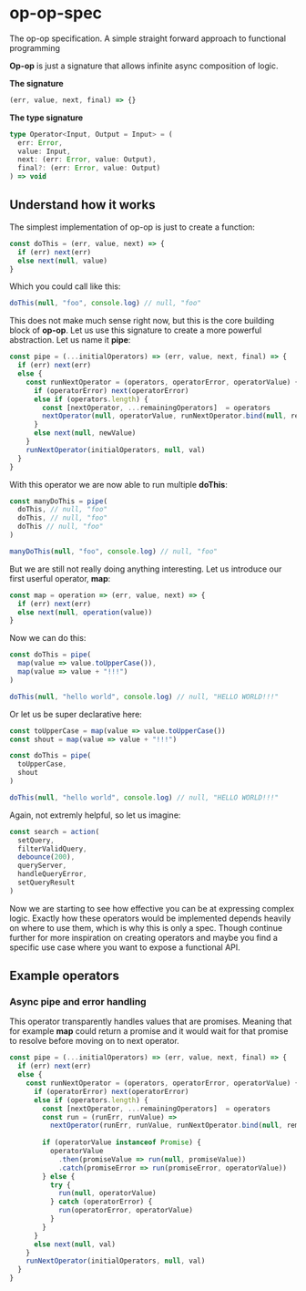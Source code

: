 # op-op-spec
The op-op specification. A simple straight forward approach to functional programming

**Op-op** is just a signature that allows infinite async composition of logic.

**The signature**
```js
(err, value, next, final) => {}
```

**The type signature**
```ts
type Operator<Input, Output = Input> = (
  err: Error,
  value: Input,
  next: (err: Error, value: Output),
  final?: (err: Error, value: Output)
) => void
```

## Understand how it works

The simplest implementation of op-op is just to create a function:

```js
const doThis = (err, value, next) => {
  if (err) next(err)
  else next(null, value)
}
```

Which you could call like this:

```js
doThis(null, "foo", console.log) // null, "foo"
```

This does not make much sense right now, but this is the core building block of **op-op**. Let us use this signature to create a more powerful abstraction. Let us name it **pipe**:

```js
const pipe = (...initialOperators) => (err, value, next, final) => {
  if (err) next(err)
  else {
    const runNextOperator = (operators, operatorError, operatorValue) {
      if (operatorError) next(operatorError)
      else if (operators.length) {
        const [nextOperator, ...remainingOperators]  = operators
        nextOperator(null, operatorValue, runNextOperator.bind(null, remainingOperators), final || next) 
      }
      else next(null, newValue)
    }
    runNextOperator(initialOperators, null, val)
  }
}
```

With this operator we are now able to run multiple **doThis**:

```js
const manyDoThis = pipe(
  doThis, // null, "foo"
  doThis, // null, "foo"
  doThis // null, "foo"
)

manyDoThis(null, "foo", console.log) // null, "foo"
```

But we are still not really doing anything interesting. Let us introduce our first userful operator, **map**:

```js
const map = operation => (err, value, next) => {
  if (err) next(err)
  else next(null, operation(value))
}
```

Now we can do this:

```js
const doThis = pipe(
  map(value => value.toUpperCase()),
  map(value => value + "!!!")
)

doThis(null, "hello world", console.log) // null, "HELLO WORLD!!!"
```

Or let us be super declarative here:

```js
const toUpperCase = map(value => value.toUpperCase())
const shout = map(value => value + "!!!")

const doThis = pipe(
  toUpperCase,
  shout
)

doThis(null, "hello world", console.log) // null, "HELLO WORLD!!!"
```

Again, not extremly helpful, so let us imagine:

```js
const search = action(
  setQuery,
  filterValidQuery,
  debounce(200),
  queryServer,
  handleQueryError,
  setQueryResult
)
```

Now we are starting to see how effective you can be at expressing complex logic. Exactly how these operators would be implemented depends heavily on where to use them, which is why this is only a spec. Though continue further for more inspiration on creating operators and maybe you find a specific use case where you want to expose a functional API.

## Example operators

### Async pipe and error handling

This operator transparently handles values that are promises. Meaning that for example **map** could return a promise and it would wait for that promise to resolve before moving on to next operator.

```js
const pipe = (...initialOperators) => (err, value, next, final) => {
  if (err) next(err)
  else {
    const runNextOperator = (operators, operatorError, operatorValue) {
      if (operatorError) next(operatorError)
      else if (operators.length) {
        const [nextOperator, ...remainingOperators]  = operators
        const run = (runErr, runValue) =>
          nextOperator(runErr, runValue, runNextOperator.bind(null, remainingOperators), final || next)
        
        if (operatorValue instanceof Promise) {
          operatorValue
            .then(promiseValue => run(null, promiseValue))
            .catch(promiseError => run(promiseError, operatorValue))
        } else {
          try {
            run(null, operatorValue)
          } catch (operatorError) {
            run(operatorError, operatorValue)
          }
        }
      }
      else next(null, val)
    }
    runNextOperator(initialOperators, null, val)
  }
}
```
